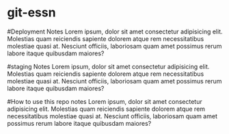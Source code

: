 # git-essn

#Deployment Notes
Lorem ipsum, dolor sit amet consectetur adipisicing elit. Molestias quam reiciendis sapiente dolorem atque rem necessitatibus molestiae quasi at. Nesciunt officiis, laboriosam quam amet possimus rerum labore itaque quibusdam maiores?

#staging Notes
Lorem ipsum, dolor sit amet consectetur adipisicing elit. Molestias quam reiciendis sapiente dolorem atque rem necessitatibus molestiae quasi at. Nesciunt officiis, laboriosam quam amet possimus rerum labore itaque quibusdam maiores?

#How to use this repo notes
Lorem ipsum, dolor sit amet consectetur adipisicing elit. Molestias quam reiciendis sapiente dolorem atque rem necessitatibus molestiae quasi at. Nesciunt officiis, laboriosam quam amet possimus rerum labore itaque quibusdam maiores?
